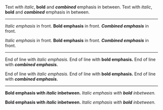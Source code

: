 Text with *italic*, **bold** and ***combined*** emphasis in between.
Text with _italic_, __bold__ and ___combined___ emphasis in between.

---

*Italic emphasis* in front.
**Bold emphasis** in front.
***Combined emphasis*** in front.

_Italic emphasis_ in front.
__Bold emphasis__ in front.
___Combined emphasis___ in front.

---

End of line with *italic emphasis.*
End of line with **bold emphasis.**
End of line with ***combined emphasis.***

End of line with _italic emphasis._
End of line with __bold emphasis.__
End of line with ___combined emphasis.___

---

**Bold emphasis with *italic* inbetween.**
*Italic emphasis with **bold** inbetween.*

__Bold emphasis with _italic_ inbetween.__
_Italic emphasis with __bold__ inbetween._

